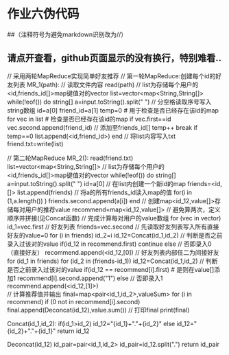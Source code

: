# 作业六伪代码
##（注释符号为避免markdown识别改为//）
## 请点开查看，github页面显示的没有换行，特别难看..
// 采用两轮MapReduce实现简单好友推荐
// 第一轮MapReduce:创建每个id的好友列表
MR_1(path):
    // 读取文件内容
    read(path)
    // list为存储每个用户的<id,friends_id[]>map键值对的vector
    list=vector<map<String,String[]>
    while(!eof())
        do
        string[] a=input.toString().split(" ") // 分空格读取序号写入string数组
        id=a[0]
        friend_id=a[1]
        temp=0 # 用于检查是否已经存在该id的map
        for vec in list # 检查是否已经存在该id的map
            if vec.first==id
                vec.second.append(friend_id) // 添加至friends_id[]
                temp++
                break
        if temp==0
            list.append(<id,friend_id>)
        end
    // 将list内容写入txt
    friend.txt=write(list)         

// 第二轮MapReduce
MR_2():
    read(friend.txt)
    list=vector<map<String,String[]>
    // list为存储每个用户的<id,friends_id[]>map键值对的vector
    while(!eof())
        do
        string[] a=input.toString().split(" ")
        id=a[0]
        // 在list内创建一个新id的map
        friends=<id,[]>
        list.append(friends)
        // 将a的所有friends_id读入map的值
        for(i in (1,a.length()) )
            friends.second.append(a[i])
        end
    // 创建map<id_12,value[]>存储每对用户的推荐value
    recommend=map<id_12,value[]>
    // 避免算两次，定义顺序并拼接(见Concat函数)
    // 完成计算每对用户的value数组
    for (vec in vector)
        id_1=vec.first
        // 好友列表
        friends=vec.second
        // 先读取好友列表写入所有直接好友的value=0
        for (i in friends)
            id_2=i
            id_12=Concat(id_1,id_2)
            // 判断是否之前录入过该对的value
            if(id_12 in recommend.first)
                continue
            else // 否即录入0（直接好友）
                recommend.append(<id_12,[0])
        // 好友列表内部任二为间接好友
        for (id_1 in friends)
            for (id_2 in (friends-id_1))
                id_12=Concat(id_1,id_2)
                // 判断是否之前录入过该对的value
                if(id_12 == recommend[i].first) # 是则在value[]添加1
                    recommend[i].second.append("1")
                else // 否即录入1
                    recommend.append(<id_12,[1]>)    
    // 计算推荐值并输出
    final=map<pair<id_1,id_2>,valueSum>
    for (i in recommend)
        if (0 not in recommend[i].second)
            final.append(Deconcat(id_12),value.sum())
    // 打印final
    print(final)

Concat(id_1,id_2):
    if(id_1>id_2)
        id_12="{id_1}+"."+{id_2}"
    else
        id_12="{id_2}+"."+{id_1}"
    return id_12

Deconcat(id_12)
    id_pair=pair<id_1,id_2>
    id_pair=id_12.split(".")
    return id_pair
    

